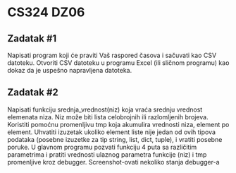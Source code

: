# CS324 DZ06    
## Zadatak #1

Napisati program koji će praviti Vaš raspored časova i sačuvati kao CSV datoteku.
Otvoriti CSV datoteku u programu Excel (ili sličnom programu) kao dokaz da je uspešno
napravljena datoteka.

## Zadatak #2
Napisati funkciju srednja_vrednost(niz) koja vraća srednju vrednost elemenata niza. Niz
može biti lista celobrojnih ili razlomljenih brojeva. Koristiti pomoćnu promenljivu tmp koja
akumulira vrednosti niza, element po element.
Uhvatiti izuzetak ukoliko element liste nije jedan od ovih tipova podataka (posebne izuzetke
za tip string, list, dict, tuple), i vratiti posebne poruke.
U glavnom programu pozvati funkciju 4 puta sa različitim parametrima i pratiti vrednosti
ulaznog parametra funkcije (niz) i tmp promenljive kroz debugger.
Screenshot-ovati nekoliko stanja debugger-a